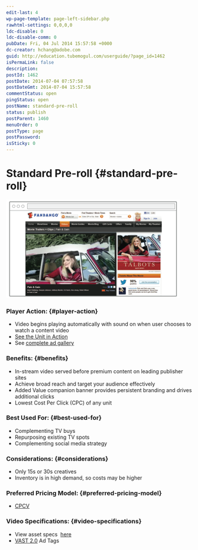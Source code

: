 ```yaml
---
edit-last: 4
wp-page-template: page-left-sidebar.php
rawhtml-settings: 0,0,0,0
ldc-disable: 0
ldc-disable-comm: 0
pubDate: Fri, 04 Jul 2014 15:57:58 +0000
dc-creator: hchang@adobe.com
guid: http://education.tubemogul.com/userguide/?page_id=1462
isPermaLink: false
description: 
postId: 1462
postDate: 2014-07-04 07:57:58
postDateGmt: 2014-07-04 15:57:58
commentStatus: open
pingStatus: open
postName: standard-pre-roll
status: publish
postParent: 1460
menuOrder: 0
postType: page
postPassword: 
isSticky: 0
---
```


# Standard Pre-roll {#standard-pre-roll}

[ ![Standard Pre-roll](assets/standard-pre-roll.png)](assets/standard-pre-roll.png) 

### Player Action: {#player-action}

* Video begins playing automatically with sound on when user chooses to watch a content video
* [See the Unit in Action](http://www.tubemogul.com/configurator/ad_preview/UqrlOvnHd9U98AkH7oyL?fullsize=1)
* See [complete ad gallery](http://www.tubemogul.com/marketing/showcase/pre-roll-standard.html)

### Benefits: {#benefits}

* In-stream video served before premium content on leading publisher sites
* Achieve broad reach and target your audience effectively
* Added Value companion banner provides persistent branding and drives additional clicks
* Lowest Cost Per Click (CPC) of any unit

### Best Used For: {#best-used-for}

* Complementing TV buys
* Repurposing existing TV spots
* Complementing social media strategy

### Considerations: {#considerations}

* Only 15s or 30s creatives
* Inventory is in high demand, so costs may be higher

### Preferred Pricing Model: {#preferred-pricing-model}

* [CPCV](../user-guide/planning/ad-formats/performance-pricing/user-guideplanningad-formatsperformance-pricing.md)

### Video Specifications: {#video-specifications}

* View asset specs&nbsp; [here](https://www.tubemogul.com/ad-specs/)
* [VAST 2.0](http://www.iab.net/guidelines/508676/digitalvideo/vsuite/vast/vast_copy) Ad Tags

